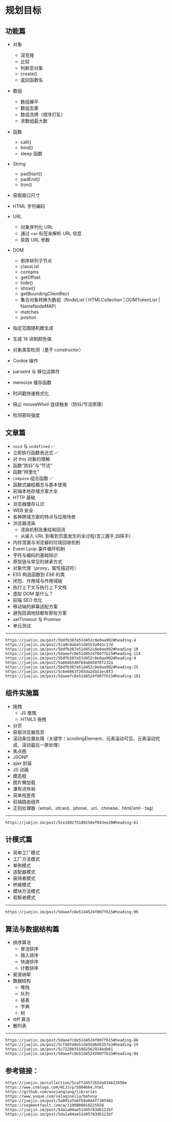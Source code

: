 # 规划目标

## 功能篇

- 对象
  - 深克隆 
  - 比较
  - 判断空对象
  - create()
  - 返回函数名
- 数组
  - 数组展平
  - 数组去重
  - 数组洗牌（顺序打乱）
  - 求数组最大数
- 函数
  - call()
  - bind()
  - sleep 函数
- String
  - padStart()
  - padEnd()
  - trim()
- 获取窗口尺寸
- HTML 字符编码
- URL
  - 对象序列化 URL
  - 通过 `<a>` 标签来解析 URL 信息
  - 获取 URL 参数
- DOM

  - 倒序排列子节点
  - classList
  - contains
  - getOffset
  - hide()
  - show()
  - getBoundingClientRect
  - 集合对象转换为数组（NodeList | HTMLCollection | DOMTokenList | NameNodeMAP）
  - matches
  - positon

- 指定范围随机数生成
- 生成 16 进制颜色值
- 对象类型检测（基于 constructor）
- Cookie 操作
- parseInt 与 移位运算符
- memoize 缓存函数
- 时间戳快速格式化
- 阻止 mouseWhell 连续触发（防抖/节流原理）
- 检测密码强度

## 文章篇

- `void` 与 `undefined` ✅
- 立即执行函数表达式 ✅
- 对 this 对象的理解
- 函数“防抖”与“节流”
- 函数“柯里化”
- `compose` 组合函数 ✅
- 函数式编程概念与基本使用
- 前端本地存储方案大全
- HTTP 基础
- 浏览器缓存认识
- WEB 安全
- 各种跨域方案的特点与应用场景
- 浏览器渲染
  - 渲染机制及重绘和回流
  - 从输入 URL 到看到页面发生的全过程(含三握手,四挥手)
- 内存泄漏与浏览器的垃圾回收机制
- Event Loop 事件循环机制
- 字符与编码的基础知识
- 原型链与常见的继承方式
- 对象代理（proxy，属性描述符）
- ES5 构造函数到 ES6 的类
- 闭包、作用域与作用域链
- 执行上下文与执行上下文栈
- 虚拟 DOM 是什么？
- 前端 SEO 优化
- 移动端的屏幕适配方案
- 避免回调地狱都有那些方案
- setTimeout 与 Promise
- 单元测试

---

    https://juejin.im/post/5bdfb387e51d452c8e0aa902#heading-4
    https://juejin.im/post/5ca0c0abe51d4553a942c17d
    https://juejin.im/post/5bdfb387e51d452c8e0aa902#heading-18
    https://juejin.im/post/5daeefc8e51d4524f007fb15#heading-114
    https://juejin.im/post/5bdfb387e51d452c8e0aa902#heading-4
    https://juejin.im/post/5a06d6546fb9a045076f232a
    https://juejin.im/post/5bdfb387e51d452c8e0aa902#heading-25
    https://juejin.im/post/5c6e6063f265da2da53ec8f3
    https://juejin.im/post/5daeefc8e51d4524f007fb15#heading-101

## 组件实施篇

- 拖拽
  - JS 推拽
  - HTML5 拖拽
- 分页
- 获取浏览器信息
- 滚动条位置处理（关键字：scrollingElement、元素滚动可见、元素滚动完成、滚动最后一屏处理）
- 焦点图
- JSONP
- ajax 封装
- JS 动画
- 模态框
- 图片懒加载
- 瀑布流布局
- 简单视差库
- 前端路由组件
- 正则处理器（email、idcard、phone、url、chinese、html/xml - tag）

---

    https://juejin.im/post/5ce108275188250ef043ee20#heading-61

## 计模式篇

- 简单工厂模式
- 工厂方法模式
- 单例模式
- 适配器模式
- 装饰者模式
- 桥接模式
- 模块方法模式
- 观察者模式

---

    https://juejin.im/post/5daeefc8e51d4524f007fb15#heading-99

## 算法与数据结构篇

- 排序算法
  - 冒泡排序
  - 插入排序
  - 快速排序
  - 计数排序
- 斐波纳挈
- 数据结构
  - 堆栈
  - 队列
  - 链表
  - 字典
  - 树
- diff 算法
- 散列表

---

    https://juejin.im/post/5daeefc8e51d4524f007fb15#heading-88
    https://juejin.im/post/5cfddfd8e51d455d6d5357e3#heading-19
    https://juejin.im/post/5c72280351882562914edb61
    https://juejin.im/post/5daeefc8e51d4524f007fb15#heading-94

## 参考链接：

    https://juejin.im/collection/5caff345f265da034622650e
    https://www.cnblogs.com/HCJJ/p/5084664.html
    https://github.com/wuxianqiang/libraries
    https://www.yuque.com/selaginella/behxuy
    https://juejin.im/post/5a091afe6fb9a044ff30f402
    https://segmentfault.com/a/1190000010225928
    https://juejin.im/post/5da1a04ae51d45783d6122bf
    https://juejin.im/post/5da1a04ae51d45783d6122bf

